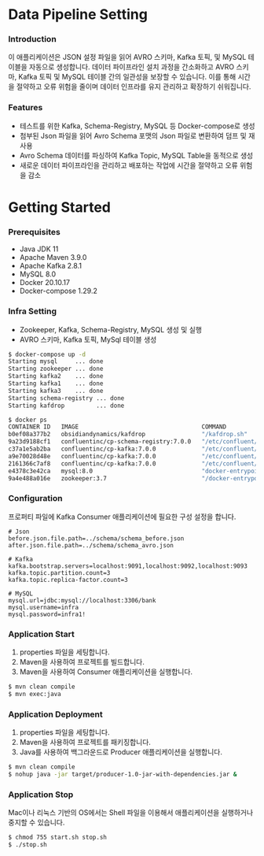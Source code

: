 # Data Pipeline Setting

### Introduction
이 애플리케이션은 JSON 설정 파일을 읽어 AVRO 스키마, Kafka 토픽, 및 MySQL 테이블을 자동으로 생성합니다. 
데이터 파이프라인 설치 과정을 간소화하고 AVRO 스키마, Kafka 토픽 및 MySQL 테이블 간의 일관성을 보장할 수 있습니다.
이를 통해 시간을 절약하고 오류 위험을 줄이며 데이터 인프라를 유지 관리하고 확장하기 쉬워집니다.

### Features
- 테스트를 위한 Kafka, Schema-Registry, MySQL 등 Docker-compose로 생성
- 첨부된 Json 파일을 읽어 Avro Schema 포맷의 Json 파일로 변환하여 덤프 및 재사용
- Avro Schema 데이터를 파싱하여 Kafka Topic, MySQL Table을 동적으로 생성   
- 새로운 데이터 파이프라인을 관리하고 배포하는 작업에 시간을 절약하고 오류 위험을 감소 


# Getting Started
### Prerequisites
- Java JDK 11
- Apache Maven 3.9.0
- Apache Kafka 2.8.1
- MySQL 8.0
- Docker 20.10.17
- Docker-compose 1.29.2


### Infra Setting 
- Zookeeper, Kafka, Schema-Registry, MySQL 생성 및 실행 
- AVRO 스키마, Kafka 토픽, MySql 테이블 생성

```bash
$ docker-compose up -d 
Starting mysql     ... done
Starting zookeeper ... done
Starting kafka2    ... done
Starting kafka1    ... done
Starting kafka3    ... done
Starting schema-registry ... done
Starting kafdrop         ... done

$ docker ps
CONTAINER ID   IMAGE                                   COMMAND                  CREATED        STATUS        PORTS                                                  NAMES
b0ef08a377b2   obsidiandynamics/kafdrop                "/kafdrop.sh"            13 hours ago   Up 13 hours   0.0.0.0:9000->9000/tcp                                 kafdrop
9a23d9188cf1   confluentinc/cp-schema-registry:7.0.0   "/etc/confluent/dock…"   13 hours ago   Up 13 hours   0.0.0.0:8081->8081/tcp                                 schema-registry
c37a1e5ab2ba   confluentinc/cp-kafka:7.0.0             "/etc/confluent/dock…"   13 hours ago   Up 13 hours   9092/tcp, 0.0.0.0:9093->9093/tcp                       kafka3
a9e70028d48e   confluentinc/cp-kafka:7.0.0             "/etc/confluent/dock…"   13 hours ago   Up 13 hours   0.0.0.0:9091->9091/tcp, 9092/tcp                       kafka1
2161366c7af8   confluentinc/cp-kafka:7.0.0             "/etc/confluent/dock…"   13 hours ago   Up 13 hours   0.0.0.0:9092->9092/tcp                                 kafka2
e4378c3e42ca   mysql:8.0                               "docker-entrypoint.s…"   2 days ago     Up 13 hours   0.0.0.0:3306->3306/tcp, 33060/tcp                      mysql
9a4e488a016e   zookeeper:3.7                           "/docker-entrypoint.…"   2 days ago     Up 13 hours   2888/tcp, 3888/tcp, 0.0.0.0:2181->2181/tcp, 8080/tcp   zookeeper
```


### Configuration
프로퍼티 파일에 Kafka Consumer 애플리케이션에 필요한 구성 설정을 합니다.
```properties
# Json
before.json.file.path=../schema/schema_before.json
after.json.file.path=../schema/schema_avro.json

# Kafka
kafka.bootstrap.servers=localhost:9091,localhost:9092,localhost:9093
kafka.topic.partition.count=3
kafka.topic.replica-factor.count=3

# MySQL
mysql.url=jdbc:mysql://localhost:3306/bank
mysql.username=infra
mysql.password=infra1!
```

### Application Start
1. properties 파일을 세팅합니다.
2. Maven을 사용하여 프로젝트를 빌드합니다.
3. Maven을 사용하여 Consumer 애플리케이션을 실행합니다.
```bash
$ mvn clean compile
$ mvn exec:java
```

### Application Deployment
1. properties 파일을 세팅합니다.
2. Maven을 사용하여 프로젝트를 패키징합니다.
3. Java를 사용하여 백그라운드로 Producer 애플리케이션을 실행합니다.
```bash
$ mvn clean compile
$ nohup java -jar target/producer-1.0-jar-with-dependencies.jar &
```

### Application Stop
Mac이나 리눅스 기반의 OS에서는 Shell 파일을 이용해서 애플리케이션을 실행하거나 중지할 수 있습니다.
```bash
$ chmod 755 start.sh stop.sh
$ ./stop.sh
```

